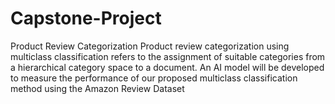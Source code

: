 # Capstone-Project
Product Review Categorization 
Product review categorization using multiclass classification refers to the assignment of suitable categories from a hierarchical category space to a document.  An AI model will be developed to measure the performance of our proposed multiclass classification method using the Amazon Review Dataset
